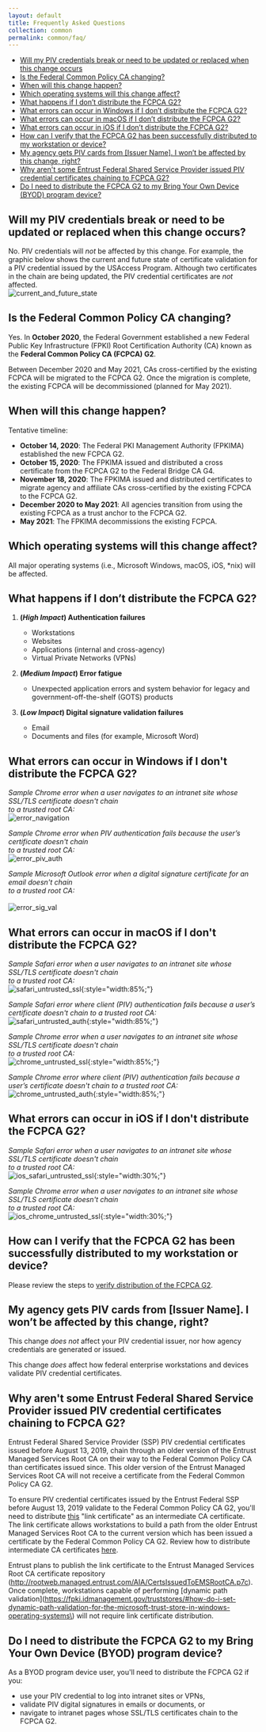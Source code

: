 ```yaml
---
layout: default 
title: Frequently Asked Questions
collection: common
permalink: common/faq/
---
```

 
 
- [Will my PIV credentials break or need to be updated or replaced when this change occurs](#will-my-piv-credentials-break-or-need-to-be-updated-or-replaced-when-this-change-occurs)
- [Is the Federal Common Policy CA changing?](#is-the-federal-common-policy-ca-changing)
- [When will this change happen?](#when-will-this-change-happen)
- [Which operating systems will this change affect?](#which-operating-systems-will-this-change-affect)
- [What happens if I don’t distribute the FCPCA G2?](#what-happens-if-i-dont-distribute-the-fcpca-g2)
- [What errors can occur in Windows if I don’t distribute the FCPCA G2?](#what-errors-can-occur-in-windows-if-i-dont-distribute-the-fcpca-g2)
- [What errors can occur in macOS if I don’t distribute the FCPCA G2?](#what-errors-can-occur-in-macos-if-i-dont-distribute-the-fcpca-g2)
- [What errors can occur in iOS if I don’t distribute the FCPCA G2?](#what-errors-can-occur-in-ios-if-i-dont-distribute-the-fcpca-g2)
- [How can I verify that the FCPCA G2 has been successfully distributed to my workstation or device?](#how-can-i-verify-that-the-fcpca-g2-has-been-successfully-distributed-to-my-workstation-or-device)
- [My agency gets PIV cards from [Issuer Name]. I won’t be affected by this change, right?](#do-i-need-to-distribute-the-fcpca-g2-to-my-bring-your-own-device-byod-program-device)
- [Why aren't some Entrust Federal Shared Service Provider issued PIV credential certificates chaining to FCPCA G2?](#why-arent-some-entrust-federal-shared-service-provider-issued-piv-credential-certificates-chaining-to-fcpca-g2)
- [Do I need to distribute the FCPCA G2 to my Bring Your Own Device (BYOD) program device?](#do-i-need-to-distribute-the-fcpca-g2-to-my-bring-your-own-device-byod-program-device)
 
 
## Will my PIV credentials break or need to be updated or replaced when this change occurs?

No. PIV credentials will *not* be affected by this change.  For example, the graphic below shows the current and future state of certificate validation for a PIV credential issued by the USAccess Program.  Although two certificates in the chain are being updated, the PIV credential certificates are *not* affected. 
<br>
![current_and_future_state]({{site.baseurl}}/img/FCPCA_G2_Transition.jpg) 

## Is the Federal Common Policy CA changing?

Yes. In **October 2020**, the Federal Government established a new Federal Public Key Infrastructure (FPKI) Root Certification Authority (CA) known as the **Federal Common Policy CA (FCPCA) G2**. 

Between December 2020 and May 2021, CAs cross-certified by the existing FCPCA will be migrated to the FCPCA G2. Once the migration is complete, the existing FCPCA will be decommissioned (planned for May 2021). 

## When will this change happen?

Tentative timeline:
- **October 14, 2020**: The Federal PKI Management Authority (FPKIMA) established the new FCPCA G2.
- **October 15, 2020**: The FPKIMA issued and distributed a cross certificate from the FCPCA G2 to the Federal Bridge CA G4.
- **November 18, 2020**: The FPKIMA issued and distributed certificates to migrate agency and affiliate CAs cross-certified by the existing FCPCA to the FCPCA G2.
- **December 2020 to May 2021**: All agencies transition from using the existing FCPCA as a trust anchor to the FCPCA G2.
- **May 2021**: The FPKIMA decommissions the existing FCPCA.

## Which operating systems will this change affect?

All major operating systems (i.e., Microsoft Windows, macOS, iOS, *nix) will be affected.

## What happens if I don’t distribute the FCPCA G2?

1. **(*High Impact*) Authentication failures**
	- Workstations 
	- Websites  
	- Applications (internal and cross-agency)
	- Virtual Private Networks (VPNs)

2. **(*Medium Impact*) Error fatigue**
	- Unexpected application errors and system behavior for legacy and government-off-the-shelf (GOTS) products

3. **(*Low Impact*) Digital signature validation failures**
	- Email
	- Documents and files (for example, Microsoft Word)

## What errors can occur in Windows if I don't distribute the FCPCA G2?

*Sample Chrome error when a user navigates to an intranet site whose SSL/TLS certificate doesn't chain<br>to a trusted root CA:*
     <br>
     ![error_navigation]({{site.baseurl}}/img/error_navigation.png)

*Sample Chrome error when PIV authentication fails because the user’s certificate doesn't chain<br>to a trusted root CA:*
     <br>
     ![error_piv_auth]({{site.baseurl}}/img/error_piv_auth.png)

*Sample Microsoft Outlook error when a digital signature certificate for an email doesn't chain<br>to a trusted root CA:*
     <br>
     <br>
     ![error_sig_val]({{site.baseurl}}/img/error_sig_val.png)
	 
## What errors can occur in macOS if I don't distribute the FCPCA G2?

*Sample Safari error when a user navigates to an intranet site whose SSL/TLS certificate doesn't chain<br>to a trusted root CA:*
     <br>
     ![safari_untrusted_ssl]({{site.baseurl}}/img/safari_untrusted_ssl.png){:style="width:85%;"}
    
*Sample Safari error where client (PIV) authentication fails because a user’s certificate doesn't chain to a trusted root CA:*
     <br>
     ![safari_untrusted_auth]({{site.baseurl}}/img/safari_untrusted_auth.png){:style="width:85%;"}
   
*Sample Chrome error when a user navigates to an intranet site whose SSL/TLS certificate doesn't chain<br>to a trusted root CA:*
     <br>
     ![chrome_untrusted_ssl]({{site.baseurl}}/img/chrome_untrusted_ssl.png){:style="width:85%;"}

*Sample Chrome error where client (PIV) authentication fails because a user’s certificate doesn't chain to a trusted root CA:*
     <br>
     ![chrome_untrusted_auth]({{site.baseurl}}/img/chrome_untrusted_auth.png){:style="width:85%;"}

## What errors can occur in iOS if I don't distribute the FCPCA G2?

*Sample Safari error when a user navigates to an intranet site whose SSL/TLS certificate doesn't chain<br>to a trusted root CA:*
     <br>
     ![ios_safari_untrusted_ssl]({{site.baseurl}}/img/ios_safari_untrusted_ssl.png){:style="width:30%;"}

*Sample Chrome error when a user navigates to an intranet site whose SSL/TLS certificate doesn't chain<br>to a trusted root CA:*
     <br>
     ![ios_chrome_untrusted_ssl]({{site.baseurl}}/img/ios_chrome_untrusted_ssl.png){:style="width:30%;"}

## How can I verify that the FCPCA G2 has been successfully distributed to my workstation or device?

Please review the steps to [verify distribution of the FCPCA G2]({{site.baseurl}}/common/verify-os-distribution/).

## My agency gets PIV cards from [Issuer Name]. I won’t be affected by this change, right?

This change *does not* affect your PIV credential issuer, nor how agency credentials are generated or issued.

This change *does* affect how federal enterprise workstations and devices validate PIV credential certificates.  

## Why aren't some Entrust Federal Shared Service Provider issued PIV credential certificates chaining to FCPCA G2?

Entrust Federal Shared Service Provider (SSP) PIV credential certificates issued before August 13, 2019, chain through an older version of the Entrust Managed Services Root CA on their way to the Federal Common Policy CA than certificates issued since.  This older version of the Entrust Managed Services Root CA will not receive a certificate from the Federal Common Policy CA G2.

To ensure PIV credential certificates issued by the Entrust Federal SSP before August 13, 2019 validate to the Federal Common Policy CA G2, you'll need to distribute [this]({{site.baseurl}}/certs/Entrust_Managed_Services_Root_CA_Link.cer) "link certificate" as an intermediate CA certificate.  The link certificate allows workstations to build a path from the older Entrust Managed Services Root CA to the current version which has been issued a certificate by the Federal Common Policy CA G2.  Review how to distribute intermediate CA certificates [here]({{site.baseurl}}/common/certificates/).

Entrust plans to publish the link certificate to the Entrust Managed Services Root CA certificate repository (http://rootweb.managed.entrust.com/AIA/CertsIssuedToEMSRootCA.p7c). Once complete, workstations capable of performing [dynamic path validation](https://fpki.idmanagement.gov/truststores/#how-do-i-set-dynamic-path-validation-for-the-microsoft-trust-store-in-windows-operating-systems\) will not require link certificate distribution.

## Do I need to distribute the FCPCA G2 to my Bring Your Own Device (BYOD) program device?

As a BYOD program device user, you'll need to distribute the FCPCA G2 if you:
- use your PIV credential to log into intranet sites or VPNs,
- validate PIV digital signatures in emails or documents, or
- navigate to intranet pages whose SSL/TLS certificates chain to the FCPCA G2.
